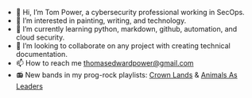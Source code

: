 - 👋 Hi, I’m Tom Power, a cybersecurity professional working in SecOps.
- 👀 I’m interested in painting, writing, and technology.
- 🌱 I’m currently learning python, markdown, github, automation, and cloud security.
- 💞️ I’m looking to collaborate on any project with creating technical documentation.
- 📫 How to reach me thomasedwardpower@gmail.com
- :radio: New bands in my prog-rock playlists: [Crown Lands](https://open.spotify.com/artist/0MnazDWzh4tAnT5y4vWZFr?si=B9pZynZXRTGP6k5-soVslg) & [Animals As Leaders](https://open.spotify.com/artist/65C6Unk7nhg2aCnVuAPMo8?si=46qwoifiQ_qUdi-ccJDw2A)

<!---
MaxTPower/MaxTPower is a ✨ special ✨ repository because its `README.md` (this file) appears on your GitHub profile.
You can click the Preview link to take a look at your changes.
--->
